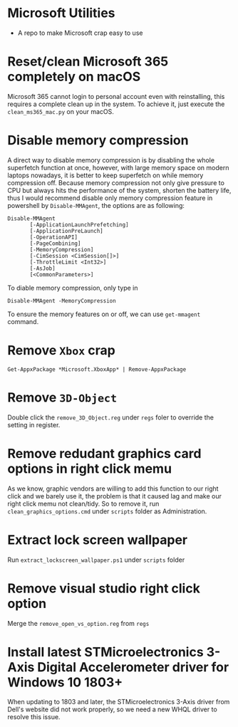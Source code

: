 # Microsoft Utilities
- A repo to make Microsoft crap easy to use

# Reset/clean Microsoft 365 completely on macOS

Microsoft 365 cannot login to personal account even with reinstalling, this requires a complete clean up in the system. To achieve it, just execute the `clean_ms365_mac.py` on your macOS.

# Disable memory compression 
A direct way to disable memory compression is by disabling the whole superfetch function at once, however, with large memory space on modern laptops nowadays, it is better to keep superfetch on while memory compression off. Because memory compression not only give pressure to CPU but always hits the performance of the system, shorten the battery life, thus I would recommend disable only memory compression feature in powershell by ```Disable-MMAgent```, the options are as following:
```
Disable-MMAgent
       [-ApplicationLaunchPrefetching]
       [-ApplicationPreLaunch]
       [-OperationAPI]
       [-PageCombining]
       [-MemoryCompression]
       [-CimSession <CimSession[]>]
       [-ThrottleLimit <Int32>]
       [-AsJob]
       [<CommonParameters>]
```
To diable memory compression, only type in 
```
Disable-MMAgent -MemoryCompression
```

To ensure the memory features on or off, we can use ```get-mmagent``` command.

# Remove ```Xbox``` crap
```
Get-AppxPackage *Microsoft.XboxApp* | Remove-AppxPackage
```

# Remove ```3D-Object```
Double click the ```remove_3D_Object.reg``` under ```regs``` foler to override the setting in register.

# Remove redudant graphics card options in right click memu
As we know, graphic vendors are willing to add this function to our right click and we barely use it, the problem is that it caused lag and make our right click memu not clean/tidy. So to remove it, run ```clean_graphics_options.cmd``` under ```scripts``` folder as Administration.

# Extract lock screen wallpaper
Run ```extract_lockscreen_wallpaper.ps1``` under ```scripts``` folder

# Remove visual studio right click option
Merge the ```remove_open_vs_option.reg``` from ```regs```

# Install latest STMicroelectronics 3-Axis Digital Accelerometer driver for Windows 10 1803+
When updating to 1803 and later, the STMicroelectronics 3-Axis driver from Dell's website did not work properly, so we need a new WHQL driver to resolve this issue.